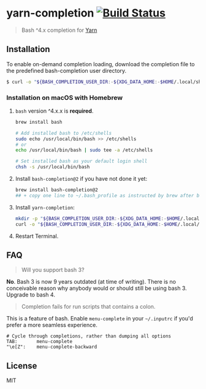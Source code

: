 # yarn-completion [![Build Status](https://travis-ci.com/dsifford/yarn-completion.svg?branch=master)](https://travis-ci.com/dsifford/yarn-completion)

> Bash ^4.x completion for [Yarn](https://github.com/yarnpkg/yarn)

## Installation

To enable on-demand completion loading, download the completion file to the predefined bash-completion user directory.

```sh
$ curl -o "${BASH_COMPLETION_USER_DIR:-${XDG_DATA_HOME:-$HOME/.local/share}/bash-completion}/completions/yarn" https://raw.githubusercontent.com/dsifford/yarn-completion/master/yarn-completion.bash
```

### Installation on macOS with Homebrew

1.  `bash` version ^4.x.x is **required**.

    ```bash
    brew install bash

    # Add installed bash to /etc/shells
    sudo echo /usr/local/bin/bash >> /etc/shells
	# or
	echo /usr/local/bin/bash | sudo tee -a /etc/shells

    # Set installed bash as your default login shell
    chsh -s /usr/local/bin/bash
    ```

2.  Install `bash-completion@2` if you have not done it yet:

    ```bash
    brew install bash-completion@2
    ## + copy one line to ~/.bash_profile as instructed by brew after bash-completion setup
    ```

3.  Install `yarn-completion`:

    ```sh
    mkdir -p "${BASH_COMPLETION_USER_DIR:-${XDG_DATA_HOME:-$HOME/.local/share}/bash-completion}/completions"
    curl -o "${BASH_COMPLETION_USER_DIR:-${XDG_DATA_HOME:-$HOME/.local/share}/bash-completion}/completions/yarn" https://raw.githubusercontent.com/dsifford/yarn-completion/master/yarn-completion.bash
    ```

4.  Restart Terminal.

## FAQ

> Will you support bash 3?

**No**. Bash 3 is now 9 years outdated (at time of writing). There is no conceivable reason why anybody would or should still be using bash 3. Upgrade to bash 4.

> Completion fails for run scripts that contains a colon.

This is a feature of bash. Enable `menu-complete` in your `~/.inputrc` if you'd prefer a more seamless experience.

```
# Cycle through completions, rather than dumping all options
TAB:       menu-complete
"\e[Z":    menu-complete-backward
```

## License

MIT
